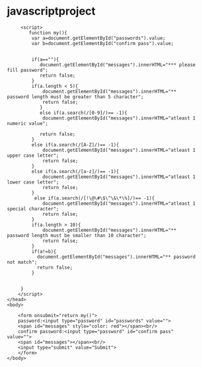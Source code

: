 # javascriptproject


<html>
    <head>
       
         <script>
            function my(){
             var a=document.getElementById("passwords").value;
             var b=document.getElementById("confirm pass").value;
            
             
             if(a==""){
                document.getElementById("messages").innerHTML="*** please fill password";
                return false;
             }  
             if(a.length < 5){
                 document.getElementById("messages").innerHTML="** password length must be greater than 5 character";
                 return false; 
                }  
                else if(a.search(/[0-9]/)== -1){
                 document.getElementById("messages").innerHTML="atleast 1 numeric value";
                 
                return false;
             }
             else if(a.search(/[A-Z]/)== -1){
                 document.getElementById("messages").innerHTML="atleast 1 upper case letter";
                 return false;
             } 
             else if(a.search(/[a-z]/)== -1){
                 document.getElementById("messages").innerHTML="atleast 1 lower case letter";
                 return false;
             } 
              else if(a.search(/[!\@\#\$\^\&\*\%]/)== -1){
                 document.getElementById("messages").innerHTML="atleast 1 special character";
                 return false;
             }
             if(a.length > 10){
                 document.getElementById("messages").innerHTML="** password length must be smaller than 10 character";
                 return false;
             }
             if(a!=b){
               document.getElementById("messages").innerHTML="** password not match";
               return false;
             }      
             
             
         }
        </script>
    </head>
    <body>
       
        <form onsubmit="return my()">
        password:<input type="password" id="passwords" value="">
        <span id="messages" style="color: red"></span><br/>
        confirm password:<input type="password" id="confirm pass" value="">
        <span id="messages"></span><br/> 
        <input type="submit" value="Submit">
        </form>
    </body>
</html
